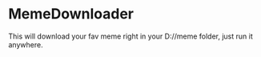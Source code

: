 # MemeDownloader

This will download your fav meme right in your D://meme folder, just run it anywhere.
